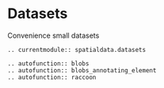 # Datasets

Convenience small datasets

```{eval-rst}
.. currentmodule:: spatialdata.datasets

.. autofunction:: blobs
.. autofunction:: blobs_annotating_element
.. autofunction:: raccoon
```
